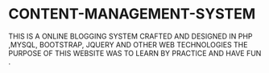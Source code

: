 # CONTENT-MANAGEMENT-SYSTEM
THIS IS A ONLINE BLOGGING SYSTEM   CRAFTED AND DESIGNED IN PHP ,MYSQL, BOOTSTRAP, JQUERY AND OTHER WEB TECHNOLOGIES THE PURPOSE OF THIS WEBSITE WAS TO LEARN BY PRACTICE AND HAVE FUN .
